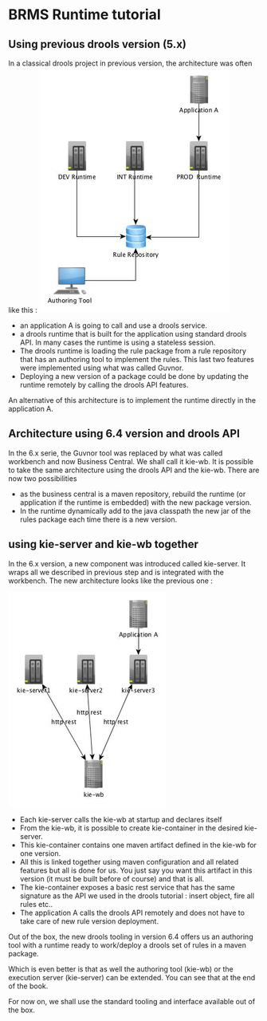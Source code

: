 # BRMS Runtime tutorial

## Using previous drools version \(5.x\)

In a classical drools project in previous version, the architecture was often like this : ![](../.gitbook/assets/Drools-global-env.jpg)

* an application A is going to call and use a drools service.
* a drools runtime that is built for the application using standard drools API. In many cases the runtime is using a stateless session. 
* The drools runtime is loading the rule package from a rule repository that has an authoring tool to implement the rules. This last two features were implemented using what was called Guvnor. 
* Deploying a new version of a package could be done by updating  the runtime remotely by calling the drools API features.

An alternative of this architecture is to implement the runtime directly in the application A.

## Architecture using 6.4 version and drools API

In the 6.x serie, the Guvnor tool was replaced by what was called workbench and now Business Central. We shall call it kie-wb. It is possible to take the same architecture using the drools API and the kie-wb. There are now two possibilities

* as the business central is a maven repository, rebuild the runtime \(or application if the runtime is embedded\) with the new package version.
* In the runtime dynamically add to the java classpath the new jar of the rules package each time there is a new version.

## using kie-server and kie-wb together

In the 6.x version, a new component was introduced called kie-server. It wraps all we described in previous step and is integrated with the workbench. The new architecture looks like the previous one :

![](../.gitbook/assets/kie-architecture.jpg)

* Each kie-server calls the kie-wb at startup and declares itself 
* From the kie-wb, it is possible to create kie-container in the desired kie-server. 
* This kie-container contains one maven artifact defined in the kie-wb for one version. 
* All this is linked together using maven configuration and all related features but all is done for us. You just say you want this artifact in this version \(it must be built before of course\) and that is all.
* The kie-container exposes a basic rest service that has the same signature as the API we used in the drools tutorial : insert object, fire all rules etc..
* The application A calls the drools API remotely and does not have to take care of new rule version deployment.

Out of the box, the new drools tooling in version 6.4 offers us an authoring tool with a runtime ready to work\/deploy a drools set of rules in a maven package.

Which is even better is that as well the authoring tool \(kie-wb\) or the execution server \(kie-server\) can be extended. You can see that at the end of the book.

For now on, we shall use the standard tooling and interface available out of the box.


